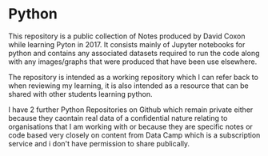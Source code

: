 # Python

This repository is a public collection of Notes produced by David Coxon while learning Pyton in 2017. It consists mainly of Jupyter notebooks for python and contains any associated datasets required to run the code along with any images/graphs that were produced that have been use elsewhere. 

The repository is intended as a working repository which I can refer back to when reviewing my learning, it is also intended as a resource that can be shared with other students learning python. 

I have 2 further Python Repositories on Github which remain private either because they caontain real data of a confidential nature relating to organisations that I am working with or because they are specific notes or code based very closely on content from Data Camp which is a subscription service and i don't have permission to share publically.
